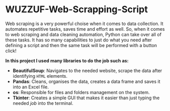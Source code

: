 # WUZZUF-Web-Scrapping-Script
Web scraping is a very powerful choise when it comes to data collection. It automates repetitive tasks, saves time and effort as well. So, when it comes to web scraping and data cleaning automation, Python can take over all of these tasks. It has so many capabilities to just do what you need after defining a script and then the same task will be performed with a button click!

**In this project I used many libraries to do the job such as:**
- **BeautifulSoup**: Navigates to the needed website, scrape the data after identifying `HTML` elements.
- **Pandas**: Cleans, organises the data, creates a data frame and saves it into an Excel file.
- **os**: Responsible for files and folders management on the system.
- **Tkinter**: Creates a simple GUI that makes it easier than just typing the needed *job* into the terminal.

